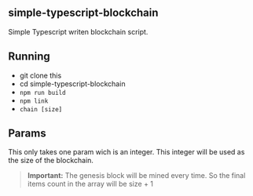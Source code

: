 simple-typescript-blockchain
---

Simple Typescript writen blockchain script.

## Running
- git clone this
- cd simple-typescript-blockchain
- `npm run build`
- `npm link`
- `chain [size]`

## Params
This only takes one param wich is an integer. This integer will be used as the size of the blockchain.

> **Important:** The genesis block will be mined every time. So the final items count in the array will be size + 1